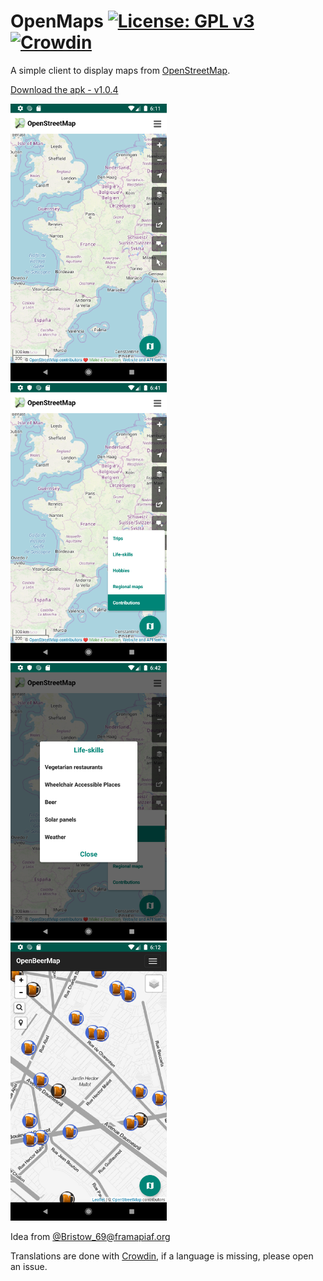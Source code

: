 # OpenMaps [![License: GPL v3](https://img.shields.io/badge/License-GPL%20v3-blue.svg)](https://www.gnu.org/licenses/gpl-3.0) [![Crowdin](https://badges.crowdin.net/openmaps/localized.svg)](https://crowdin.com/project/openmaps)

A simple client to display maps from [OpenStreetMap](https://www.openstreetmap.org).

[Download the apk - v1.0.4](https://framadrive.org/s/xak7f4rjMkYdWRd)

<img src="./img/img1.png" width="250">&nbsp;&nbsp;&nbsp;&nbsp;&nbsp;&nbsp;
<img src="./img/img2.png" width="250">&nbsp;&nbsp;&nbsp;&nbsp;&nbsp;&nbsp;
<img src="./img/img3.png" width="250">&nbsp;&nbsp;&nbsp;&nbsp;&nbsp;&nbsp;
<img src="./img/img4.png" width="250">&nbsp;&nbsp;&nbsp;&nbsp;&nbsp;&nbsp;

Idea from [@Bristow_69@framapiaf.org](https://framapiaf.org/@Bristow_69)

Translations are done with [Crowdin](https://crowdin.com/project/openmaps), if a language is missing, please open an issue.